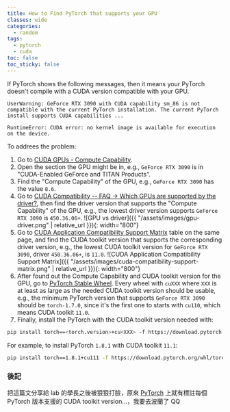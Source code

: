 ```yaml
---
title: How to Find PyTorch that supports your GPU
classes: wide
categories:
  - random
tags:
  - pytorch
  - cuda
toc: false
toc_sticky: false
---
```


If PyTorch shows the following messages, then it means your PyTorch doesn't compile with a CUDA version compatible with your GPU.

    UserWarning: GeForce RTX 3090 with CUDA capability sm_86 is not compatible with the current PyTorch installation. The current PyTorch install supports CUDA capabilities ...

    RuntimeError: CUDA error: no kernel image is available for execution on the device.

To addrees the problem:

1. Go to [CUDA GPUs - Compute Capability](https://developer.nvidia.com/cuda-gpus).
2. Open the section the GPU might be in, e.g., `GeForce RTX 3090` is in "CUDA-Enabled GeForce and TITAN Products".
3. Find the "Compute Capability" of the GPU, e.g., `GeForce RTX 3090` has the value `8.6`.
4. Go to [CUDA Compatibility -- FAQ -> Which GPUs are supported by the driver?](https://docs.nvidia.com/deploy/cuda-compatibility/index.html#faq__docs-internal-guid-d9200e15-7fff-2037-c3ce-62bfbccf325e), then find the driver version that supports the "Compute Capability" of the GPU, e.g., the lowest driver version supports `GeForce RTX 3090` is `450.36.06+`.
   ![GPU vs driver]({{ "/assets/images/gpu-driver.png" | relative_url }}){: width="800"}
5. Go to [CUDA Application Compatibility Support Matrix](https://docs.nvidia.com/deploy/cuda-compatibility/index.html#use-the-right-compat-package__table-cuda-application-support-matrix) table on the same page, and find the CUDA toolkit version that supports the corresponding driver version, e.g., the lowest CUDA toolkit version for `GeForce RTX 3090`, driver `450.36.06+`, is `11.0`.
   ![CUDA Application Compatibility Support Matrix]({{ "/assets/images/cuda-compatibility-support-matrix.png" | relative_url }}){: width="800"}
6. After found out the Compute Capability and CUDA toolkit version for the GPU, go to [PyTorch Stable Wheel](https://download.pytorch.org/whl/torch_stable.html). Every wheel with `cuXXX` where `XXX` is at least as large as the needed CUDA toolkit version should be usable, e.g., the minimum PyTorch version that supports `GeForce RTX 3090` should be `torch-1.7.0`, since it's the first one to starts with `cu110`, which means CUDA toolkit `11.0`.
7. Finally, install the PyTorch with the CUDA toolkit version needed with:

```bash
pip install torch==<torch.version>+cu<XXX> -f https://download.pytorch.org/whl/torch_stable.html
```

For example, to install PyTorch `1.8.1` with CUDA toolkit `11.1`:

```bash
pip install torch==1.8.1+cu111 -f https://download.pytorch.org/whl/torch_stable.html
```

### 後記

把這篇文分享給 lab 的學長之後被狠狠打臉，原來 [PyTorch](https://pytorch.org/get-started/previous-versions/) 上就有標註每個 PyTorch 版本支援的 CUDA toolkit version...，我要去波蘭了 QQ
